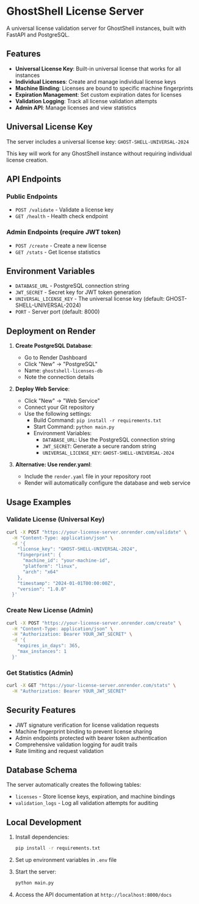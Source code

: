 # GhostShell License Server

A universal license validation server for GhostShell instances, built with FastAPI and PostgreSQL.

## Features

- **Universal License Key**: Built-in universal license that works for all instances
- **Individual Licenses**: Create and manage individual license keys
- **Machine Binding**: Licenses are bound to specific machine fingerprints
- **Expiration Management**: Set custom expiration dates for licenses
- **Validation Logging**: Track all license validation attempts
- **Admin API**: Manage licenses and view statistics

## Universal License Key

The server includes a universal license key: `GHOST-SHELL-UNIVERSAL-2024`

This key will work for any GhostShell instance without requiring individual license creation.

## API Endpoints

### Public Endpoints

- `POST /validate` - Validate a license key
- `GET /health` - Health check endpoint

### Admin Endpoints (require JWT token)

- `POST /create` - Create a new license
- `GET /stats` - Get license statistics

## Environment Variables

- `DATABASE_URL` - PostgreSQL connection string
- `JWT_SECRET` - Secret key for JWT token generation
- `UNIVERSAL_LICENSE_KEY` - The universal license key (default: GHOST-SHELL-UNIVERSAL-2024)
- `PORT` - Server port (default: 8000)

## Deployment on Render

1. **Create PostgreSQL Database**:
   - Go to Render Dashboard
   - Click "New" → "PostgreSQL"
   - Name: `ghostshell-licenses-db`
   - Note the connection details

2. **Deploy Web Service**:
   - Click "New" → "Web Service"
   - Connect your Git repository
   - Use the following settings:
     - Build Command: `pip install -r requirements.txt`
     - Start Command: `python main.py`
     - Environment Variables:
       - `DATABASE_URL`: Use the PostgreSQL connection string
       - `JWT_SECRET`: Generate a secure random string
       - `UNIVERSAL_LICENSE_KEY`: `GHOST-SHELL-UNIVERSAL-2024`

3. **Alternative: Use render.yaml**:
   - Include the `render.yaml` file in your repository root
   - Render will automatically configure the database and web service

## Usage Examples

### Validate License (Universal Key)

```bash
curl -X POST "https://your-license-server.onrender.com/validate" \
  -H "Content-Type: application/json" \
  -d '{
    "license_key": "GHOST-SHELL-UNIVERSAL-2024",
    "fingerprint": {
      "machine_id": "your-machine-id",
      "platform": "linux",
      "arch": "x64"
    },
    "timestamp": "2024-01-01T00:00:00Z",
    "version": "1.0.0"
  }'
```

### Create New License (Admin)

```bash
curl -X POST "https://your-license-server.onrender.com/create" \
  -H "Content-Type: application/json" \
  -H "Authorization: Bearer YOUR_JWT_SECRET" \
  -d '{
    "expires_in_days": 365,
    "max_instances": 1
  }'
```

### Get Statistics (Admin)

```bash
curl -X GET "https://your-license-server.onrender.com/stats" \
  -H "Authorization: Bearer YOUR_JWT_SECRET"
```

## Security Features

- JWT signature verification for license validation requests
- Machine fingerprint binding to prevent license sharing
- Admin endpoints protected with bearer token authentication
- Comprehensive validation logging for audit trails
- Rate limiting and request validation

## Database Schema

The server automatically creates the following tables:

- `licenses` - Store license keys, expiration, and machine bindings
- `validation_logs` - Log all validation attempts for auditing

## Local Development

1. Install dependencies:
   ```bash
   pip install -r requirements.txt
   ```

2. Set up environment variables in `.env` file

3. Start the server:
   ```bash
   python main.py
   ```

4. Access the API documentation at `http://localhost:8000/docs`